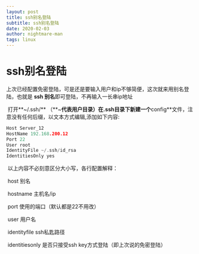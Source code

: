 ```yaml
---
layout: post
title: ssh别名登陆
subtitle: ssh别名登陆
date: 2020-02-03
author: nightmare-man
tags: linux
---
```

# 				ssh别名登陆

​		上次已经配置免密登陆，可是还是要输入用户和ip不够简便，这次就来用别名登陆，也就是 **ssh 别名**即可登陆，不再输入一长串ip地址

​		打开**~/.ssh/**  （**~**代表用户目录）在.ssh目录下新建一个**config**文件，注意没有任何后缀，以文本方式编辑,添加如下内容:

```c
Host Server_12   
HostName 192.168.200.12
Port 22
User root
IdentityFile ~/.ssh/id_rsa
IdentitiesOnly yes
```

​	以上内容不必刻意区分大小写，各行配置解释：

​	 host 别名

​	hostname 主机名/ip

​	port 使用的端口（默认都是22不用改）

​	user 用户名

​	identityfile ssh私匙路径

​	identitiesonly 是否只接受ssh key方式登陆（即上次说的免密登陆）